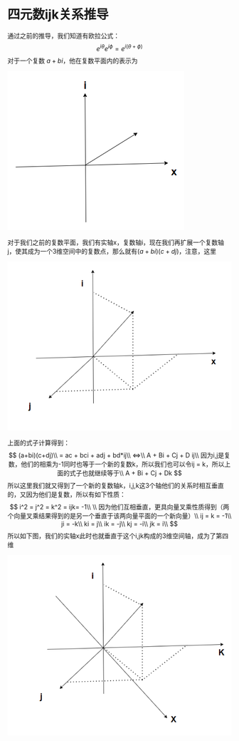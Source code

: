 # 四元数ijk关系推导

通过之前的推导，我们知道有欧拉公式：
$$
e^{i\theta} e^{i\phi} = e^{i(\theta+\phi)}
$$
对于一个复数 $a+bi$，他在复数平面内的表示为

![image-20240219155858208](.\image-20240219155858208.png)

对于我们之前的复数平面，我们有实轴x，复数轴i，现在我们再扩展一个复数轴j，使其成为一个3维空间中的复数点，那么就有$(a+bi)(c+dj)$，注意，这里

![image-20240219160520540](.\image-20240219160520540.png)

上面的式子计算得到：
$$
(a+bi)(c+dj)\\
= ac + bci + adj + bd*ij\\
<=>\\
A + Bi + Cj + D ij\\
因为i,j是复数，他们的相乘为-1同时也等于一个新的复数k，所以我们也可以令ij = k，所以上面的式子也就继续等于\\
A + Bi + Cj + Dk
$$
所以这里我们就又得到了一个新的复数轴k，i,j,k这3个轴他们的关系时相互垂直的，又因为他们是复数，所以有如下性质：
$$
i^2 = j^2 = k^2  = ijk= -1\\
\\ 因为他们互相垂直，更具向量叉乘性质得到（两个向量叉乘结果得到的是另一个垂直于该两向量平面的一个新向量）\\
ij = k = -1\\
ji = -k\\
ki = j\\
ik = -j\\
kj = -i\\
jk = i\\
$$
所以如下图，我们的实轴x此时也就垂直于这个i,jk构成的3维空间轴，成为了第四维

![image-20240219161913825](.\image-20240219161913825.png)
